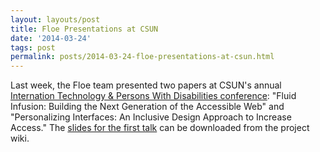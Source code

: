 ```yaml
---
layout: layouts/post
title: Floe Presentations at CSUN
date: '2014-03-24'
tags: post
permalink: posts/2014-03-24-floe-presentations-at-csun.html
---
```

<p>Last week, the Floe team presented two papers at CSUN's annual
                    <a href="http://www.csun.edu/cod/conference/2014/sessions/index.php/public/website_pages/view/1">Internation Technology &amp; Persons With Disabilities conference</a>: "Fluid Infusion: Building the Next Generation of the Accessible Web" and "Personalizing Interfaces: An Inclusive Design Approach to Increase Access."
                    The <a href="http://wiki.fluidproject.org/download/attachments/1707985/CSUN%202014%20Infusion%20Presentation.pdf?version=1&modificationDate=1395716250038&api=v2">slides for the first talk</a> can be downloaded from the project wiki.
                </p>

